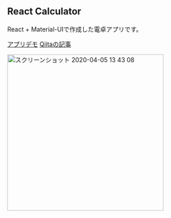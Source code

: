 
## React Calculator

React + Material-UIで作成した電卓アプリです。

[アプリデモ](https://shintaro-hirose.github.io/react-calculator/)
[Qiitaの記事](https://qiita.com/shinhiro/items/91b48dfdb47eece38604)

<img width="358" alt="スクリーンショット 2020-04-05 13 43 08" src="https://user-images.githubusercontent.com/48212107/78467024-676e0880-7743-11ea-86fb-3ddf7fc740f2.png">